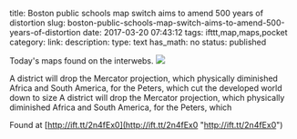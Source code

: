 title: Boston public schools map switch aims to amend 500 years of distortion
slug: boston-public-schools-map-switch-aims-to-amend-500-years-of-distortion
date: 2017-03-20 07:43:12
tags: ifttt,map,maps,pocket
category: 
link: 
description: 
type: text
has_math: no
status: published

Today's maps found on the interwebs. ![](http://ift.tt/2mJqZQN)  
  

A district will drop the Mercator projection, which physically diminished Africa and South America, for the Peters, which cut the developed world down to size A district will drop the Mercator projection, which physically diminished Africa and South America, for the Peters, which  
  

Found at [http://ift.tt/2n4fEx0](http://ift.tt/2n4fEx0 "http://ift.tt/2n4fEx0")



